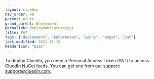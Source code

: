 ```yaml
---
layout: cluedin
nav_order: 60
parent: Azure
grand_parent: Deployment
permalink: deployment/azure/pat
title: PAT
tags: ["deployment", "kubernetes", "azure", "nuget", "pat"]
last_modified: 2021-11-15
headerIcon: "paas"
---
```


To deploy CluedIn, you need a Personal Access Token (PAT) to access CluedIn NuGet feeds. You can get one from our support: <a href="mailto:support@cluedin.com">support@cluedin.com</a>.